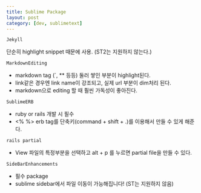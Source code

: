 ```yaml
---
title: Sublime Package
layout: post
category: [dev, sublimetext]
---
```


`Jekyll`

단순히 highlight snippet 때문에 사용. (ST2는 지원하지 않는다.)

`MarkdownEditing`

- markdown tag (`, ** 등등) 둘러 쌓인 부분이 highlight된다.
- link같은 경우엔 link name이 강조되고, 실제 url 부분이 dim처리 된다.
- markdown으로 editing 할 때 훨씬 가독성이 좋아진다.

`SublimeERB`

- ruby or rails 개발 시 필수
- <% %> erb tag를 단축키(command + shift + .)를 이용해서 만들 수 있게 해준다.

`rails partial`

- View 파일의 특정부분을 선택하고 alt + p 를 누르면 partial file을 만들 수 있다.

`SideBarEnhancements`
- 필수 package
- sublime sidebar에서 파일 이동이 가능해집니다! (ST는 지원하지 않음)